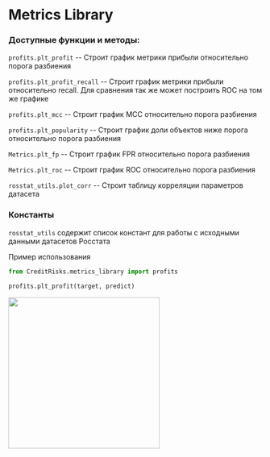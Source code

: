 # Metrics Library

### Доступные функции и методы:

`profits.plt_profit` -- Строит график метрики прибыли относительно порога разбиения

`profits.plt_profit_recall`  -- Строит график метрики прибыли относительно recall. Для сравнения так же может построить ROC на том же графике

`profits.plt_mcc` -- Строит график MCC относительно порога разбиения

`profits.plt_popularity` -- Строит график доли объектов ниже порога относительно порога разбиения

`Metrics.plt_fp` -- Строит график FPR относительно порога разбиения

`Metrics.plt_roc` -- Строит график ROC относительно порога разбиения

`rosstat_utils.plot_corr` -- Строит таблицу корреляции параметров датасета

### Константы

 `rosstat_utils` содержит список констант для работы с исходными данными датасетов Росстата

Пример использования

```python
from CreditRisks.metrics_library import profits

profits.plt_profit(target, predict)
```


<img src=https://user-images.githubusercontent.com/23531231/76706037-a9340200-66f5-11ea-8719-eb3958dfcf55.png width="300">